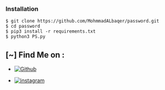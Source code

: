 ### Installation

```
$ git clone https://github.com/MohmmadALbaqer/password.git
$ cd password
$ pip3 install -r requirements.txt
$ python3 PS.py

```


## [~] Find Me on :

- [![Github](https://img.shields.io/badge/Github-MohnnadALbaqer-green?style=for-the-badge&logo=github)](https://github.com/MohmmadALbaqer)


- [![instagram](https://img.shields.io/badge/Instagram-r94xs-green?style=for-the-badge&logo=instagram)](https://instagram.com/r94xs)

